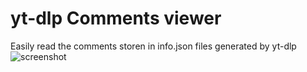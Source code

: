 # yt-dlp Comments viewer
Easily read the comments storen in info.json files generated by yt-dlp
![screenshot](Screenshot.avif)
